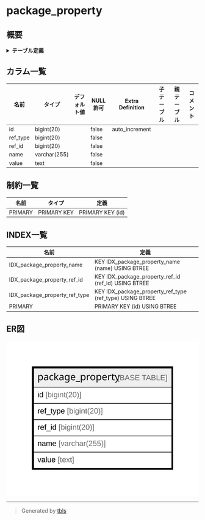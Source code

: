# package_property

## 概要

<details>
<summary><strong>テーブル定義</strong></summary>

```sql
CREATE TABLE `package_property` (
  `id` bigint(20) NOT NULL AUTO_INCREMENT,
  `ref_type` bigint(20) NOT NULL,
  `ref_id` bigint(20) NOT NULL,
  `name` varchar(255) NOT NULL,
  `value` text NOT NULL,
  PRIMARY KEY (`id`),
  KEY `IDX_package_property_ref_type` (`ref_type`),
  KEY `IDX_package_property_ref_id` (`ref_id`),
  KEY `IDX_package_property_name` (`name`)
) ENGINE=InnoDB DEFAULT CHARSET=utf8mb4 ROW_FORMAT=DYNAMIC
```

</details>

## カラム一覧

| 名前       | タイプ          | デフォルト値       | NULL許可   | Extra Definition | 子テーブル      | 親テーブル      | コメント     |
| -------- | ------------ | ------------ | -------- | ---------------- | ---------- | ---------- | -------- |
| id       | bigint(20)   |              | false    | auto_increment   |            |            |          |
| ref_type | bigint(20)   |              | false    |                  |            |            |          |
| ref_id   | bigint(20)   |              | false    |                  |            |            |          |
| name     | varchar(255) |              | false    |                  |            |            |          |
| value    | text         |              | false    |                  |            |            |          |

## 制約一覧

| 名前      | タイプ         | 定義               |
| ------- | ----------- | ---------------- |
| PRIMARY | PRIMARY KEY | PRIMARY KEY (id) |

## INDEX一覧

| 名前                            | 定義                                                       |
| ----------------------------- | -------------------------------------------------------- |
| IDX_package_property_name     | KEY IDX_package_property_name (name) USING BTREE         |
| IDX_package_property_ref_id   | KEY IDX_package_property_ref_id (ref_id) USING BTREE     |
| IDX_package_property_ref_type | KEY IDX_package_property_ref_type (ref_type) USING BTREE |
| PRIMARY                       | PRIMARY KEY (id) USING BTREE                             |

## ER図

![er](package_property.svg)

---

> Generated by [tbls](https://github.com/k1LoW/tbls)
